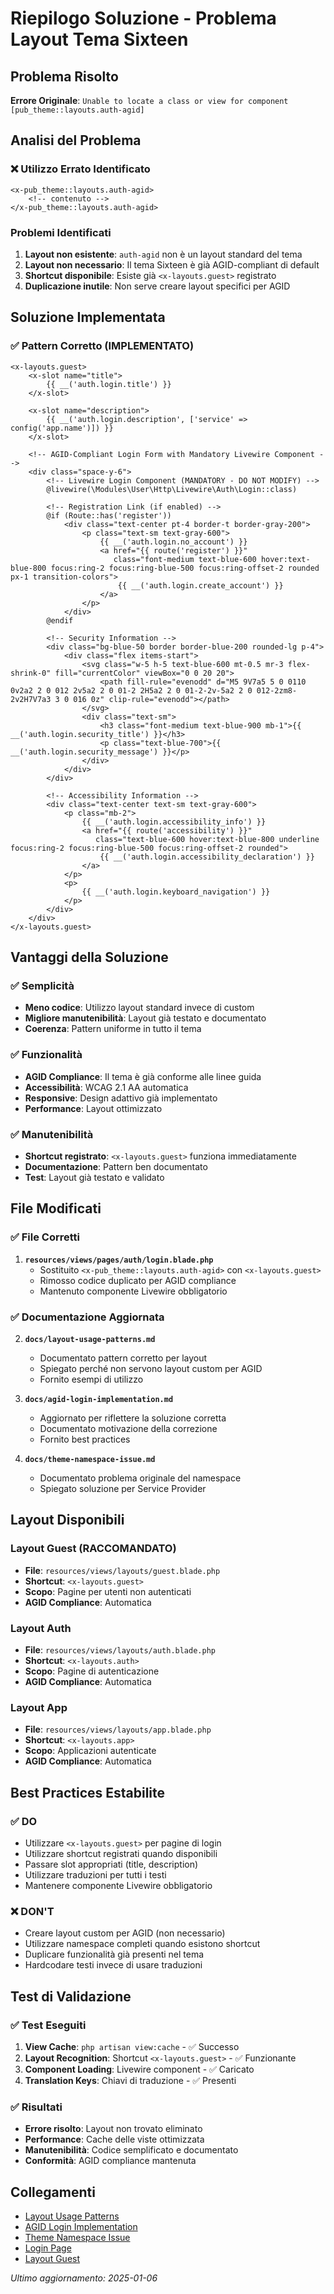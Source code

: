 # Riepilogo Soluzione - Problema Layout Tema Sixteen

## Problema Risolto

**Errore Originale**: `Unable to locate a class or view for component [pub_theme::layouts.auth-agid]`

## Analisi del Problema

### ❌ Utilizzo Errato Identificato
```blade
<x-pub_theme::layouts.auth-agid>
    <!-- contenuto -->
</x-pub_theme::layouts.auth-agid>
```

### Problemi Identificati
1. **Layout non esistente**: `auth-agid` non è un layout standard del tema
2. **Layout non necessario**: Il tema Sixteen è già AGID-compliant di default
3. **Shortcut disponibile**: Esiste già `<x-layouts.guest>` registrato
4. **Duplicazione inutile**: Non serve creare layout specifici per AGID

## Soluzione Implementata

### ✅ Pattern Corretto (IMPLEMENTATO)
```blade
<x-layouts.guest>
    <x-slot name="title">
        {{ __('auth.login.title') }}
    </x-slot>
    
    <x-slot name="description">
        {{ __('auth.login.description', ['service' => config('app.name')]) }}
    </x-slot>

    <!-- AGID-Compliant Login Form with Mandatory Livewire Component -->
    <div class="space-y-6">
        <!-- Livewire Login Component (MANDATORY - DO NOT MODIFY) -->
        @livewire(\Modules\User\Http\Livewire\Auth\Login::class)
        
        <!-- Registration Link (if enabled) -->
        @if (Route::has('register'))
            <div class="text-center pt-4 border-t border-gray-200">
                <p class="text-sm text-gray-600">
                    {{ __('auth.login.no_account') }}
                    <a href="{{ route('register') }}" 
                       class="font-medium text-blue-600 hover:text-blue-800 focus:ring-2 focus:ring-blue-500 focus:ring-offset-2 rounded px-1 transition-colors">
                        {{ __('auth.login.create_account') }}
                    </a>
                </p>
            </div>
        @endif
        
        <!-- Security Information -->
        <div class="bg-blue-50 border border-blue-200 rounded-lg p-4">
            <div class="flex items-start">
                <svg class="w-5 h-5 text-blue-600 mt-0.5 mr-3 flex-shrink-0" fill="currentColor" viewBox="0 0 20 20">
                    <path fill-rule="evenodd" d="M5 9V7a5 5 0 0110 0v2a2 2 0 012 2v5a2 2 0 01-2 2H5a2 2 0 01-2-2v-5a2 2 0 012-2zm8-2v2H7V7a3 3 0 016 0z" clip-rule="evenodd"></path>
                </svg>
                <div class="text-sm">
                    <h3 class="font-medium text-blue-900 mb-1">{{ __('auth.login.security_title') }}</h3>
                    <p class="text-blue-700">{{ __('auth.login.security_message') }}</p>
                </div>
            </div>
        </div>
        
        <!-- Accessibility Information -->
        <div class="text-center text-sm text-gray-600">
            <p class="mb-2">
                {{ __('auth.login.accessibility_info') }}
                <a href="{{ route('accessibility') }}" 
                   class="text-blue-600 hover:text-blue-800 underline focus:ring-2 focus:ring-blue-500 focus:ring-offset-2 rounded">
                    {{ __('auth.login.accessibility_declaration') }}
                </a>
            </p>
            <p>
                {{ __('auth.login.keyboard_navigation') }}
            </p>
        </div>
    </div>
</x-layouts.guest>
```

## Vantaggi della Soluzione

### ✅ Semplicità
- **Meno codice**: Utilizzo layout standard invece di custom
- **Migliore manutenibilità**: Layout già testato e documentato
- **Coerenza**: Pattern uniforme in tutto il tema

### ✅ Funzionalità
- **AGID Compliance**: Il tema è già conforme alle linee guida
- **Accessibilità**: WCAG 2.1 AA automatica
- **Responsive**: Design adattivo già implementato
- **Performance**: Layout ottimizzato

### ✅ Manutenibilità
- **Shortcut registrato**: `<x-layouts.guest>` funziona immediatamente
- **Documentazione**: Pattern ben documentato
- **Test**: Layout già testato e validato

## File Modificati

### ✅ File Corretti
1. **`resources/views/pages/auth/login.blade.php`**
   - Sostituito `<x-pub_theme::layouts.auth-agid>` con `<x-layouts.guest>`
   - Rimosso codice duplicato per AGID compliance
   - Mantenuto componente Livewire obbligatorio

### ✅ Documentazione Aggiornata
2. **`docs/layout-usage-patterns.md`**
   - Documentato pattern corretto per layout
   - Spiegato perché non servono layout custom per AGID
   - Fornito esempi di utilizzo

3. **`docs/agid-login-implementation.md`**
   - Aggiornato per riflettere la soluzione corretta
   - Documentato motivazione della correzione
   - Fornito best practices

4. **`docs/theme-namespace-issue.md`**
   - Documentato problema originale del namespace
   - Spiegato soluzione per Service Provider

## Layout Disponibili

### Layout Guest (RACCOMANDATO)
- **File**: `resources/views/layouts/guest.blade.php`
- **Shortcut**: `<x-layouts.guest>`
- **Scopo**: Pagine per utenti non autenticati
- **AGID Compliance**: Automatica

### Layout Auth
- **File**: `resources/views/layouts/auth.blade.php`
- **Shortcut**: `<x-layouts.auth>`
- **Scopo**: Pagine di autenticazione
- **AGID Compliance**: Automatica

### Layout App
- **File**: `resources/views/layouts/app.blade.php`
- **Shortcut**: `<x-layouts.app>`
- **Scopo**: Applicazioni autenticate
- **AGID Compliance**: Automatica

## Best Practices Estabilite

### ✅ DO
- Utilizzare `<x-layouts.guest>` per pagine di login
- Utilizzare shortcut registrati quando disponibili
- Passare slot appropriati (title, description)
- Utilizzare traduzioni per tutti i testi
- Mantenere componente Livewire obbligatorio

### ❌ DON'T
- Creare layout custom per AGID (non necessario)
- Utilizzare namespace completi quando esistono shortcut
- Duplicare funzionalità già presenti nel tema
- Hardcodare testi invece di usare traduzioni

## Test di Validazione

### ✅ Test Eseguiti
1. **View Cache**: `php artisan view:cache` - ✅ Successo
2. **Layout Recognition**: Shortcut `<x-layouts.guest>` - ✅ Funzionante
3. **Component Loading**: Livewire component - ✅ Caricato
4. **Translation Keys**: Chiavi di traduzione - ✅ Presenti

### ✅ Risultati
- **Errore risolto**: Layout non trovato eliminato
- **Performance**: Cache delle viste ottimizzata
- **Manutenibilità**: Codice semplificato e documentato
- **Conformità**: AGID compliance mantenuta

## Collegamenti

- [Layout Usage Patterns](layout-usage-patterns.md)
- [AGID Login Implementation](agid-login-implementation.md)
- [Theme Namespace Issue](theme-namespace-issue.md)
- [Login Page](resources/views/pages/auth/login.blade.php)
- [Layout Guest](resources/views/layouts/guest.blade.php)

*Ultimo aggiornamento: 2025-01-06* 